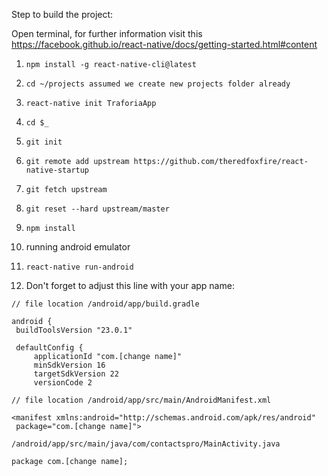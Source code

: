 Step to build the project:

Open terminal, for further information visit this https://facebook.github.io/react-native/docs/getting-started.html#content

1. `npm install -g react-native-cli@latest`


2. `cd ~/projects assumed we create new projects folder already`


3. `react-native init TraforiaApp`


4. `cd $_`


5. `git init`


6. `git remote add upstream https://github.com/theredfoxfire/react-native-startup`


7. `git fetch upstream`


8. `git reset --hard upstream/master`


9. `npm install`


10. running android emulator


11. `react-native run-android`


12. Don't forget to adjust this line with your app name:

```
// file location /android/app/build.gradle

android {
 buildToolsVersion "23.0.1"

 defaultConfig {
     applicationId "com.[change name]"
     minSdkVersion 16
     targetSdkVersion 22
     versionCode 2
```
     
```
// file location /android/app/src/main/AndroidManifest.xml

<manifest xmlns:android="http://schemas.android.com/apk/res/android"
 package="com.[change name]">

/android/app/src/main/java/com/contactspro/MainActivity.java

package com.[change name];
```
